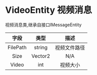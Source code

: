 # VideoEntity 视频消息

视频消息类,继承自接口IMessageEntity

|   字段   |  类型   |     描述     |
| :------: | :-----: | :----------: |
| FilePath | string  | 视频文件路径 |
|   Size   | Vector2 |     N/A      |
|  Video   |   int   |   视频大小   |

